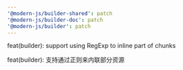 ```yaml
---
'@modern-js/builder-shared': patch
'@modern-js/builder-doc': patch
'@modern-js/builder': patch
---
```


feat(builder): support using RegExp to inline part of chunks

feat(builder): 支持通过正则来内联部分资源
